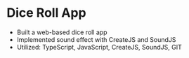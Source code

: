 # Dice Roll App

- Built a web-based dice roll app
- Implemented sound effect with CreateJS and SoundJS
- Utilized: TypeScript, JavaScript, CreateJS, SoundJS, GIT
